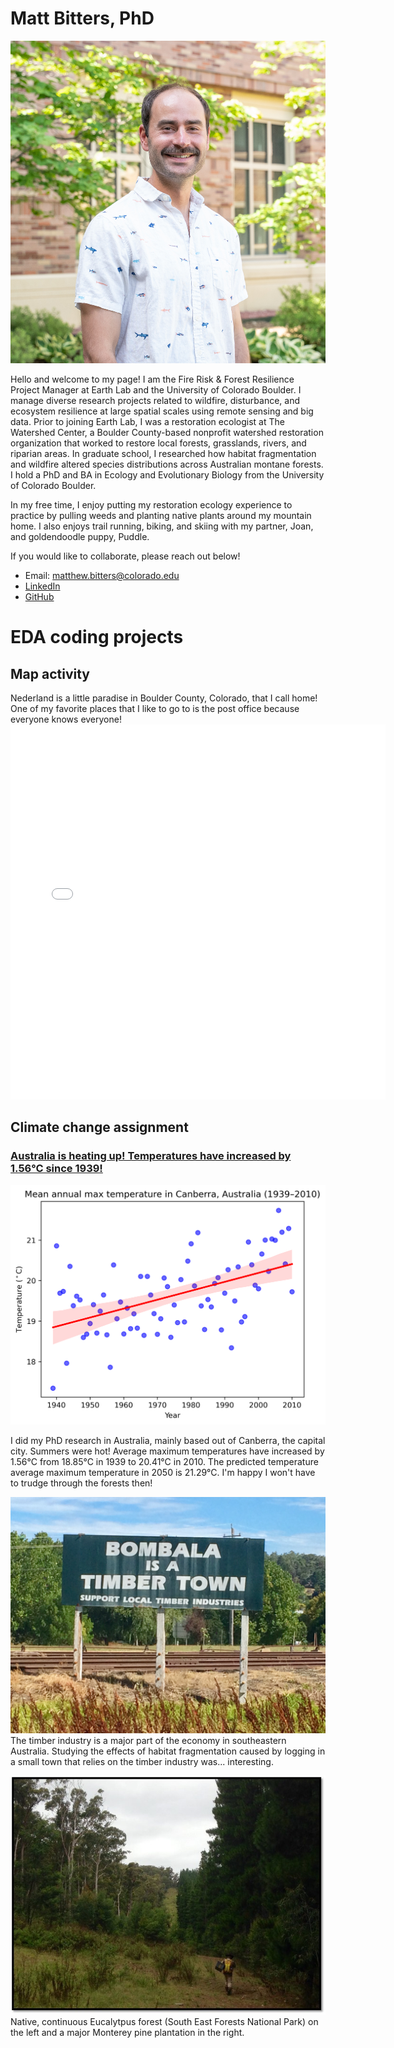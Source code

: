 # Matt Bitters, PhD

![matt-bitters-headshot](/img/Matthew-Bitters.jpg)

Hello and welcome to my page! I am the Fire Risk & Forest Resilience Project Manager at Earth Lab and the University of Colorado Boulder. I manage diverse research projects related to wildfire, disturbance, and ecosystem resilience at large spatial scales using remote sensing and big data. Prior to joining Earth Lab, I was a restoration ecologist at The Watershed Center, a Boulder County-based nonprofit watershed restoration organization that worked to restore local forests, grasslands, rivers, and riparian areas. In graduate school, I researched how habitat fragmentation and wildfire altered species distributions across Australian montane forests. I hold a PhD and BA in Ecology and Evolutionary Biology from the University of Colorado Boulder.

In my free time, I enjoy putting my restoration ecology experience to practice by pulling weeds and planting native plants around my mountain home. I also enjoys trail running, biking, and skiing with my partner, Joan, and goldendoodle puppy, Puddle.

If you would like to collaborate, please reach out below!
- Email: matthew.bitters@colorado.edu
- [LinkedIn](https://www.linkedin.com/in/matthew-bitters/)
- [GitHub](https://github.com/matthewbitters)

# EDA coding projects

## Map activity
Nederland is a little paradise in Boulder County, Colorado, that I call home! One of my favorite places that I like to go to is the post office because everyone knows everyone!
<embed type="text/html" src="/img/nedpostoffice.html" width="600" height="600">

## Climate change assignment
### [Australia is heating up! Temperatures have increased by 1.56°C since 1939!](https://matthewbitters.github.io/portfolio_posts/06_climate_canberra.html)

![canberra_climate_figure](/img/canberra_annual_max_temp.png)

I did my PhD research in Australia, mainly based out of Canberra, the capital city. Summers were hot! Average maximum temperatures have increased by 1.56°C from 18.85°C in 1939 to 20.41°C in 2010. The predicted temperature average maximum temperature in 2050 is 21.29°C. I'm happy I won't have to trudge through the forests then!

![habitat_fragmentation](/img/WogWogpics.jpg)
The timber industry is a major part of the economy in southeastern Australia. Studying the effects of habitat fragmentation caused by logging in a small town that relies on the timber industry was... interesting.

![bombala](/img/wog3.jpg)
Native, continuous Eucalytpus forest (South East Forests National Park) on the left and a major Monterey pine plantation in the right.


